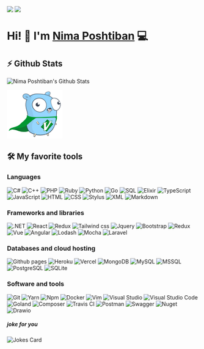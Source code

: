 [![](https://komarev.com/ghpvc/?username=nimaposhtiban&color=blue&label=Profile%20Views)](https://github.com/nimaposhtiban/nimaposhtiban)
[![](https://img.shields.io/github/followers/nimaposhtiban?label=GitHub%20Followers)](https://github.com/nimaposhtiban)

# Hi! 👋 I'm [Nima Poshtiban](https://nimaposhtiban.vercel.app//) 💻

## ⚡ Github Stats

![Nima Poshtiban's Github Stats](https://github-readme-stats.vercel.app/api?username=nimaposhtiban&count_private=true&show_icons=true&theme=solarized-light)

<img style="max width;100%" src="./vim-go.png">

## 🛠️ My favorite tools

### Languages

<img alt="C#" src="https://img.shields.io/badge/-C%23-239120?logo=Csharp&style=plastic&logoWidth=20"> 
<img alt="C++" src="https://img.shields.io/badge/-C++-00599C?logo=cplusplus&logoColor=white&style=plastic&logoWidth=20">
<img alt="PHP" src="https://img.shields.io/badge/-PHP-777BB4?logo=php&logoColor=white&style=plastic&logoWidth=20">
<img alt="Ruby" src="https://img.shields.io/badge/-Ruby-CC342D?logo=ruby&logoColor=white&style=plastic&logoWidth=20">
<img alt="Python" src="https://img.shields.io/badge/-Python-3776AB?logo=python&logoColor=white&style=plastic&logoWidth=20">
<img alt="Go" src="https://img.shields.io/badge/-Golang-00ADD8?logo=go&logoColor=white&style=plastic&logoWidth=20">
<img alt="SQL" src="https://custom-icon-badges.herokuapp.com/badge/SQL-025E8C.svg?logo=database&logoColor=white&style=plastic">
<img alt="Elixir" src="https://img.shields.io/badge/-Elixir-4B275F?logo=elixir&logoColor=white&style=plastic&logoWidth=20">
<img alt="TypeScript" src="https://img.shields.io/badge/-TypeScript-3178C6?logo=typescript&logoColor=white&style=plastic&logoWidth=20">
<img alt="JavaScript" src="https://img.shields.io/badge/-JavaScript-black?logo=javascript&logoColor=F7DF1E&style=plastic&logoWidth=20">
<img alt="HTML" src="https://img.shields.io/badge/-HTML-E34F26?logo=html5&logoColor=white&style=plastic&logoWidth=20">
<img alt="CSS" src="https://img.shields.io/badge/-CSS-1572B6?logo=html5&logoColor=white&style=plastic&logoWidth=20">
<img alt="Stylus" src="https://img.shields.io/badge/-Stylus-333333?logo=stylus&logoColor=white&style=plastic&logoWidth=20">
<img alt="XML" src="https://img.shields.io/badge/-XML-E34F26?logo=svg&logoColor=white&style=plastic&logoWidth=20">
<img alt="Markdown" src="https://img.shields.io/badge/-Markdown-black?logo=markdown&logoColor=white&style=plastic&logoWidth=20">
<br/>

### Frameworks and libraries

<img alt=".NET" src="https://img.shields.io/badge/-.NET-512BD4?logo=dotnet&logoColor=white&style=plastic&logoWidth=20">
<img alt="React" src="https://img.shields.io/badge/-ReactJS-black?logo=react&logoColor=61DAFB&style=plastic&logoWidth=20">
<img alt="Redux" src="https://img.shields.io/badge/-Redux-764ABC?logo=redux&logoColor=white&style=plastic&logoWidth=20">
<img alt="Tailwind css" src="https://img.shields.io/badge/-Tailwind-06B6D4?logo=tailwindcss&logoColor=white&style=plastic&logoWidth=20">
<img alt="Jquery" src="https://img.shields.io/badge/-JQuery-0769AD?logo=jquery&logoColor=white&style=plastic&logoWidth=20">
<img alt="Bootstrap" src="https://img.shields.io/badge/-Bootstrap-7952B3?logo=bootstrap&logoColor=white&style=plastic&logoWidth=20">
<img alt="Redux" src="https://img.shields.io/badge/-ExpressJS-white?logo=express&logoColor=000000&style=plastic&logoWidth=20">
<img alt="Vue" src="https://img.shields.io/badge/-VueJS-4FC08D?logo=vuedotjs&logoColor=white&style=plastic&logoWidth=20">
<img alt="Angular" src="https://img.shields.io/badge/-Angular-DD0031?logo=angular&logoColor=white&style=plastic&logoWidth=20">
<img alt="Lodash" src="https://img.shields.io/badge/-Lodash-3492FF?logo=lodash&logoColor=white&style=plastic&logoWidth=20">
<img alt="Mocha" src="https://img.shields.io/badge/-Mocha-8D6748?logo=mocha&logoColor=white&style=plastic&logoWidth=20">
<img alt="Laravel" src="https://img.shields.io/badge/-Laravel-FF2D20?logo=laravel&logoColor=white&style=plastic&logoWidth=20">
<br/>

### Databases and cloud hosting

<img alt="Github pages" src="https://img.shields.io/badge/-Github%20Pages-181717?logo=github&logoColor=white&style=plastic&logoWidth=20">
<img alt="Heroku" src="https://img.shields.io/badge/-Heroku-430098?logo=heroku&logoColor=white&style=plastic&logoWidth=20">
<img alt="Vercel" src="https://img.shields.io/badge/-Vercel-white?logo=vercel&logoColor=black&style=plastic&logoWidth=20">
<img alt="MongoDB" src="https://img.shields.io/badge/-MongoDB-47A248?logo=mongodb&logoColor=white&style=plastic&logoWidth=20">
<img alt="MySQL" src="https://img.shields.io/badge/-MySQL-4479A1?logo=mysql&logoColor=white&style=plastic&logoWidth=20">
<img alt="MSSQL" src="https://img.shields.io/badge/-MSSQL%20Server-CC2927?logo=microsoftsqlserver&logoColor=white&style=plastic&logoWidth=20">
<img alt="PostgreSQL" src="https://img.shields.io/badge/-PostgreSQL-4169E1?logo=postgresql&logoColor=white&style=plastic&logoWidth=20">
<img alt="SQLite" src="https://img.shields.io/badge/-SQLite-003B57?logo=sqlite&logoColor=white&style=plastic&logoWidth=20">

### Software and tools

<img alt="Git" src="https://img.shields.io/badge/-Git-F05032?logo=git&logoColor=white&style=plastic&logoWidth=20">
<img alt="Yarn" src="https://img.shields.io/badge/-Yarn-2C8EBB?logo=yarn&logoColor=white&style=plastic&logoWidth=20">
<img alt="Npm" src="https://img.shields.io/badge/-npm-CB3837?logo=npm&logoColor=white&style=plastic&logoWidth=20">
<img alt="Docker" src="https://img.shields.io/badge/-Docker-2496ED?logo=docker&logoColor=white&style=plastic&logoWidth=20">
<img alt="Vim" src="https://img.shields.io/badge/-Vim-white?logo=vim&logoColor=019733&style=plastic&logoWidth=20">
<img alt="Visual Studio" src="https://img.shields.io/badge/-Visual%20Studio-5C2D91?logo=visualstudio&logoColor=white&style=plastic&logoWidth=20">
<img alt="Visual Studio Code" src="https://img.shields.io/badge/-Visual%20Studio%20Code-007ACC?logo=visualstudiocode&logoColor=white&style=plastic&logoWidth=20">
<img alt="Goland" src="https://img.shields.io/badge/-Goland-000000?logo=goland&logoColor=white&style=plastic&logoWidth=20">
<img alt="Composer" src="https://img.shields.io/badge/-Composer-885630?logo=composer&logoColor=white&style=plastic&logoWidth=20">
<img alt="Travis CI" src="https://img.shields.io/badge/-Travis%20Ci-3EAAAF?logo=travisci&logoColor=white&style=plastic&logoWidth=20">
<img alt="Postman" src="https://img.shields.io/badge/-Postman-FF6C37?logo=postman&logoColor=white&style=plastic">
<img alt="Swagger" src="https://img.shields.io/badge/-Swagger-85EA2D?logo=swagger&logoColor=white&style=plastic&logoWidth=20">
<img alt="Nuget" src="https://img.shields.io/badge/-Nuget-004880?logo=nuget&logoColor=white&style=plastic&logoWidth=20">
<img alt="Drawio" src="https://img.shields.io/badge/-Diagrams.net-F08705?logo=diagramsdotnet&logoColor=white&style=plastic&logoWidth=20">


##### joke for you

![Jokes Card](https://readme-jokes.vercel.app/api?theme=solarized-light)
